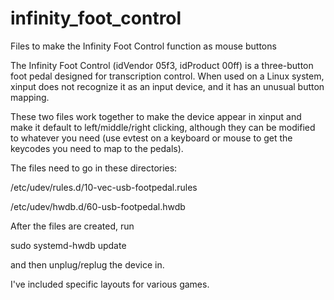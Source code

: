 # infinity_foot_control
Files to make the Infinity Foot Control function as mouse buttons

The Infinity Foot Control (idVendor 05f3, idProduct 00ff) is a three-button foot pedal designed for transcription control.  When used on a Linux system, xinput does not recognize it as an input device, and it has an unusual button mapping.

These two files work together to make the device appear in xinput and make it default to left/middle/right clicking, although they can be modified to whatever you need (use evtest on a keyboard or mouse to get the keycodes you need to map to the pedals).

The files need to go in these directories:

/etc/udev/rules.d/10-vec-usb-footpedal.rules

/etc/udev/hwdb.d/60-usb-footpedal.hwdb

After the files are created, run

sudo systemd-hwdb update

and then unplug/replug the device in. 


I've included specific layouts for various games.
